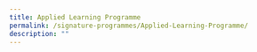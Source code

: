 ```yaml
---
title: Applied Learning Programme
permalink: /signature-programmes/Applied-Learning-Programme/
description: ""
---
```

